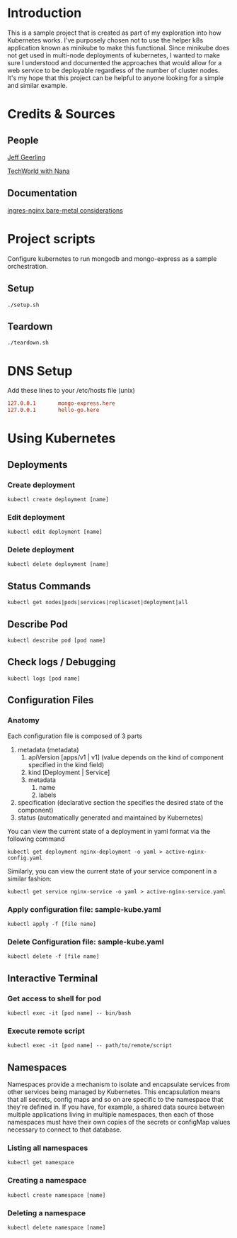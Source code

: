 # Introduction

This is a sample project that is created as part of my exploration into how Kubernetes works. I've purposely chosen not to use the helper k8s application known as minikube to make this functional. Since minikube does not get used in multi-node deployments of kubernetes, I wanted to make sure I understood and documented the approaches that would allow for a web service to be deployable regardless of the number of cluster nodes. It's my hope that this project can be helpful to anyone looking for a simple and similar example.

# Credits & Sources

## People

[Jeff Geerling](https://www.jeffgeerling.com/)

[TechWorld with Nana](https://www.youtube.com/watch?v=X48VuDVv0do&t=8011s)

## Documentation

[ingres-nginx bare-metal considerations](https://kubernetes.github.io/ingress-nginx/deploy/baremetal/)

# Project scripts

Configure kubernetes to run mongodb and mongo-express as a sample orchestration.

## Setup

```shell
./setup.sh
```

## Teardown

```shell
./teardown.sh
```

# DNS Setup

Add these lines to your /etc/hosts file (unix)

```ini
127.0.0.1       mongo-express.here
127.0.0.1       hello-go.here
```

# Using Kubernetes 

## Deployments

### Create deployment

```shell
kubectl create deployment [name]
```

### Edit deployment

```shell
kubectl edit deployment [name]
```

### Delete deployment

```shell
kubectl delete deployment [name]
```

## Status Commands

```shell
kubectl get nodes|pods|services|replicaset|deployment|all
```

## Describe Pod

```shell
kubectl describe pod [pod name] 
```

## Check logs / Debugging

```shell
kubectl logs [pod name]
```

## Configuration Files

### Anatomy

Each configuration file is composed of 3 parts

1) metadata (metadata)
   1) apiVersion [apps/v1 | v1] (value depends on the kind of component specified in the kind field)
   2) kind [Deployment | Service]
   3) metadata
      1) name
      2) labels
2) specification (declarative section the specifies the desired state of the component)
3) status (automatically generated and maintained by Kubernetes)

You can view the current state of a deployment in yaml format via the following command

```shell
kubectl get deployment nginx-deployment -o yaml > active-nginx-config.yaml  
```

Similarly, you can view the current state of your service component in a similar fashion:

```shell
kubectl get service nginx-service -o yaml > active-nginx-service.yaml
```

### Apply configuration file: sample-kube.yaml

```shell
kubectl apply -f [file name]
```

### Delete Configuration file: sample-kube.yaml

```shell
kubectl delete -f [file name]
```

## Interactive Terminal

### Get access to shell for pod

```shell
kubectl exec -it [pod name] -- bin/bash
```

### Execute remote script

```shell
kubectl exec -it [pod name] -- path/to/remote/script
```

## Namespaces

Namespaces provide a mechanism to isolate and encapsulate services from other services being managed by Kubernetes. This encapsulation means that all secrets, config maps and so on are specific to the namespace that they're defined in. If you have, for example, a shared data source between multiple applications living in multiple namespaces, then each of those namespaces must have their own copies of the secrets or configMap values necessary to connect to that database.

### Listing all namespaces

```shell
kubectl get namespace
```

### Creating a namespace

```shell
kubectl create namespace [name]
```

### Deleting a namespace

```shell
kubectl delete namespace [name]
```
